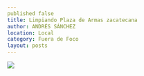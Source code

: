 ```yaml
---
published false
title: Limpiando Plaza de Armas zacatecana
author: ANDRÉS SÁNCHEZ
location: Local
category: Fuera de Foco
layout: posts
---
```


![](http://i.imgur.com/zuHUQXsm.jpg)
